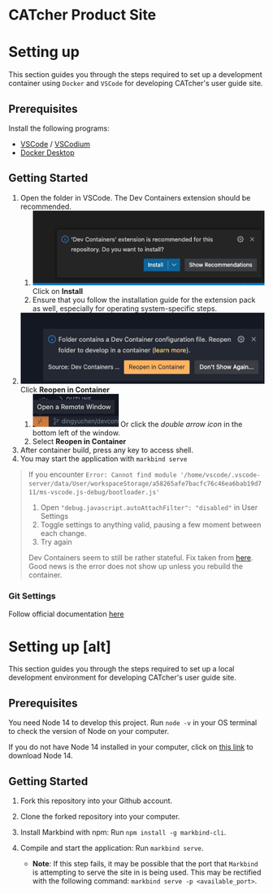 # CATcher Product Site

# Setting up 
This section guides you through the steps required to set up a development container using `Docker` and `VSCode` for developing CATcher's user guide site.

## Prerequisites

Install the following programs:

- [VSCode](https://code.visualstudio.com/) / [VSCodium](https://vscodium.com/)
- [Docker Desktop](https://www.docker.com/)

## Getting Started

1. Open the folder in VSCode. The Dev Containers extension should be recommended. 
   1. ![](assets/dev-container-recommended-ext.png) Click on **Install**
   2. Ensure that you follow the installation guide for the extension pack as well, especially for operating system-specific steps.
2. ![](assets/reopen-in-container.png) Click **Reopen in Container**
   1. ![](assets/open-a-remote-window.png)  Or click the _double arrow icon_ in the bottom left of the window.
   2. Select **Reopen in Container**
3. After container build, press any key to access shell.
4. You may start the application with `markbind serve`

> If you encounter `Error: Cannot find module '/home/vscode/.vscode-server/data/User/workspaceStorage/a58265afe7bacfc76c46ea6bab19d711/ms-vscode.js-debug/bootloader.js'`
> 1. Open `"debug.javascript.autoAttachFilter": "disabled"` in User Settings
> 2. Toggle settings to anything valid, pausing a few moment between each change.
> 3. Try again
>
> Dev Containers seem to still be rather stateful. Fix taken from [here](https://www.davidwesst.com/blog/missing-bootloader-in-vscode-devcontainer/). Good news is the error does not show up unless you rebuild the container.

### Git Settings

Follow official documentation [here](https://code.visualstudio.com/docs/remote/containers#_sharing-git-credentials-with-your-container)

# Setting up \[alt\]
This section guides you through the steps required to set up a local development environment for developing CATcher's user guide site.

## Prerequisites

You need Node 14 to develop this project. 
Run `node -v` in your OS terminal to check the version of Node on your computer. 

If you do not have Node 14 installed in your computer, click on [this link](https://nodejs.org/en/blog/release/v14.21.2/) to download Node 14.

## Getting Started

1. Fork this repository into your Github account.

2. Clone the forked repository into your computer.

3. Install Markbind with npm: Run `npm install -g markbind-cli`.

4. Compile and start the application: Run `markbind serve`.
    - **Note**: If this step fails, it may be possible that the port that `Markbind` is attempting to serve the site in is being used. This may be rectified with the following command: `markbind serve -p <available_port>`.
